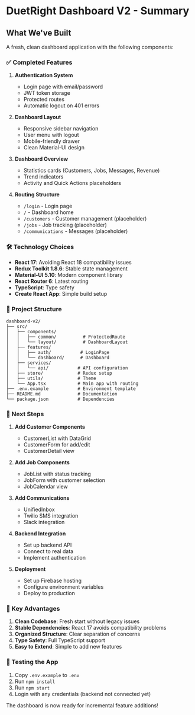 # DuetRight Dashboard V2 - Summary

## What We've Built

A fresh, clean dashboard application with the following components:

### ✅ Completed Features

1. **Authentication System**
   - Login page with email/password
   - JWT token storage
   - Protected routes
   - Automatic logout on 401 errors

2. **Dashboard Layout**
   - Responsive sidebar navigation
   - User menu with logout
   - Mobile-friendly drawer
   - Clean Material-UI design

3. **Dashboard Overview**
   - Statistics cards (Customers, Jobs, Messages, Revenue)
   - Trend indicators
   - Activity and Quick Actions placeholders

4. **Routing Structure**
   - `/login` - Login page
   - `/` - Dashboard home
   - `/customers` - Customer management (placeholder)
   - `/jobs` - Job tracking (placeholder)
   - `/communications` - Messages (placeholder)

### 🛠 Technology Choices

- **React 17**: Avoiding React 18 compatibility issues
- **Redux Toolkit 1.8.6**: Stable state management
- **Material-UI 5.10**: Modern component library
- **React Router 6**: Latest routing
- **TypeScript**: Type safety
- **Create React App**: Simple build setup

### 📁 Project Structure

```
dashboard-v2/
├── src/
│   ├── components/
│   │   ├── common/          # ProtectedRoute
│   │   └── layout/          # DashboardLayout
│   ├── features/
│   │   ├── auth/           # LoginPage
│   │   └── dashboard/      # Dashboard
│   ├── services/
│   │   └── api/           # API configuration
│   ├── store/             # Redux setup
│   ├── utils/             # Theme
│   └── App.tsx            # Main app with routing
├── .env.example           # Environment template
├── README.md              # Documentation
└── package.json           # Dependencies
```

### 🚀 Next Steps

1. **Add Customer Components**
   - CustomerList with DataGrid
   - CustomerForm for add/edit
   - CustomerDetail view

2. **Add Job Components**
   - JobList with status tracking
   - JobForm with customer selection
   - JobCalendar view

3. **Add Communications**
   - UnifiedInbox
   - Twilio SMS integration
   - Slack integration

4. **Backend Integration**
   - Set up backend API
   - Connect to real data
   - Implement authentication

5. **Deployment**
   - Set up Firebase hosting
   - Configure environment variables
   - Deploy to production

### 🎯 Key Advantages

1. **Clean Codebase**: Fresh start without legacy issues
2. **Stable Dependencies**: React 17 avoids compatibility problems
3. **Organized Structure**: Clear separation of concerns
4. **Type Safety**: Full TypeScript support
5. **Easy to Extend**: Simple to add new features

### 📝 Testing the App

1. Copy `.env.example` to `.env`
2. Run `npm install`
3. Run `npm start`
4. Login with any credentials (backend not connected yet)

The dashboard is now ready for incremental feature additions!